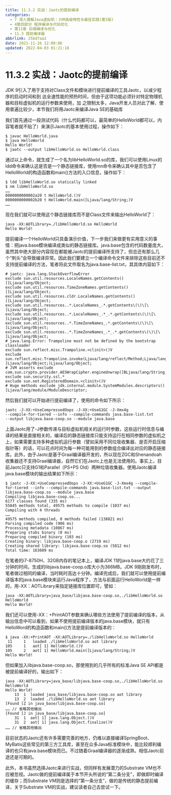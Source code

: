```yaml
---
title: 11.3.2 实战：Jaotc的提前编译
categories: 
  - 7 深入理解Java虛拟机：JVM高级特性与最佳实践(第3版)
  - 4第四部分 程序编译与代码优化
  - 第11章 后端编译与优化
  - 11.3 提前编译器
abbrlink: 25bd7aa2
date: 2021-11-26 12:09:06
updated: 2022-04-03 01:21:18
---
```

# 11.3.2 实战：Jaotc的提前编译
JDK 9引入了用于支持对Class文件和模块进行提前编译的工具Jaotc，以减少程序的启动时间和到 达全速性能的预热时间，但由于这项功能必须针对特定物理机器和目标虚拟机的运行参数来使用，加 之限制太多，Java开发人员对此了解、使用普遍比较少，本节我们将用Jaotc来编译Java SE的基础库
[^1]: （java.base模块），以改善本机Java环境的执行效率。

我们首先通过一段测试代码（什么代码都可以，最简单的HelloWorld都可以，内容笔者就不贴了）来演示Jaotc的基本使用过程，操作如下：

```
$ javac HelloWorld.java 
$ java HelloWorld 
Hello World! 
$ jaotc --output libHelloWorld.so HelloWorld.class
```

通过以上命令，就生成了一个名为libHelloWorld.so的库，我们可以使用Linux的ldd命令来确认这是否是一个静态链接库，使用mn命令来确认其中是否包含了HelloWorld的构造函数和main()方法的入口信息，操作如下：

```
$ ldd libHelloWorld.so statically linked 
$ nm libHelloWorld.so 
……
0000000000002a20 t HelloWorld.()V 
0000000000002b20 t HelloWorld.main([Ljava/lang/String;)V 
……
```
现在我们就可以使用这个静态链接库而不是Class文件来输出HelloWorld了：

```
java -XX:AOTLibrary=./libHelloWorld.so HelloWorld 
Hello World!
```
提前编译一个HelloWorld只具备演示价值，下一步我们来做更有实用意义的事情：把java.base模块编译成类似的静态链接库。java.base包含的代码数量庞大，虽然其中绝大部分内容现在都能被Jaotc的提前编译所支持了，但总还有那么几个“刺头”会导致编译异常。因此我们要建立一个编译命令文件来排除这些目前还不支持提前编译的方法，笔者将此文件取名为java.base-list.txt，其具体内容如下：

```
# jaotc: java.lang.StackOverflowError 
exclude sun.util.resources.LocaleNames.getContents()[[Ljava/lang/Object; 
exclude sun.util.resources.TimeZoneNames.getContents()[[Ljava/lang/Object; 
exclude sun.util.resources.cldr.LocaleNames.getContents()[[Ljava/lang/Object; 
exclude sun.util.resources..*.LocaleNames_.*.getContents\(\)\[\[Ljava/lang/Object; 
exclude sun.util.resources..*.LocaleNames_.*_.*.getContents\(\)\[\[Ljava/lang/Object; 
exclude sun.util.resources..*.TimeZoneNames_.*.getContents\(\)\[\[Ljava/lang/Object; 
exclude sun.util.resources..*.TimeZoneNames_.*_.*.getContents\(\)\[\[Ljava/lang/Object; 
# java.lang.Error: Trampoline must not be defined by the bootstrap classloader 
exclude sun.reflect.misc.Trampoline.<clinit>()V
exclude sun.reflect.misc.Trampoline.invoke(Ljava/lang/reflect/Method;Ljava/lang/Object;[Ljava/lang/Object;)Ljava/lang/Object; 
# JVM asserts exclude com.sun.crypto.provider.AESWrapCipher.engineUnwrap([BLjava/lang/String;I)Ljava/security/Key; 
exclude sun.security.ssl.* 
exclude sun.net.RegisteredDomain.<clinit>()V 
# Huge methods exclude jdk.internal.module.SystemModules.descriptors()[Ljava/lang/module/ModuleDescriptor;
```
然后我们就可以开始进行提前编译了，使用的命令如下所示：

```
jaotc -J-XX:+UseCompressedOops -J-XX:+UseG1GC -J-Xmx4g 
--compile-for-tiered --info --compile-commands java.base-list.txt 
--output libjava.base-coop.so --module java.base
```
上面Jaotc用了-J参数传递与目标虚拟机相关的运行时参数，这些运行时信息与编译的结果是直接相关的，编译后的静态链接库只能支持运行在相同参数的虚拟机之上，如果需要支持多种虚拟机运行参数（譬如采用不同垃圾收集器、是否开启压缩指针等）的话，可以花点时间为每一种可能用到的参数组合编译出对应的静态链接库。此外，由于Jaotc是基于Graal编译器开发的，所以现在ZGC和Shenandoah收集器还不支持Graal编译器，自然它们在Jaotc上也是无法使用的。事实上，目前Jaotc只支持G1和Parallel（PS+PS Old）两种垃圾收集器。使用Jaotc编译java.base模块的输出结果如下所示：

```
$ jaotc -J-XX:+UseCompressedOops -J-XX:+UseG1GC -J-Xmx4g --compile-for-tiered --info --compile-commands java.base-list.txt --output libjava.base-coop.so --module java.base 
Compiling libjava.base-coop.so...
6177 classes found (335 ms)
55845 methods total, 49575 methods to compile (1037 ms)
Compiling with 4 threads
……
49575 methods compiled, 0 methods failed (138821 ms)
Parsing compiled code (906 ms)
Processing metadata (10867 ms)
Preparing stubs binary (0 ms)
Preparing compiled binary (103 ms)
Creating binary: libjava.base-coop.o (2719 ms)
Creating shared library: libjava.base-coop.so (5812 ms)
Total time: 163609 ms
```
在笔者的i7-8750H、32GB内存的笔记本上，编译JDK 11的java.base大约花了三分钟的时间，生成的libjava.base-coop.o库大小为366MB。JDK 9刚刚发布时，笔者做过相同的编译，当时耗时高达十分钟。编译完成后，我们就可以使用提前编译版本的java.base模块来运行Java程序了，方法与前面运行HelloWorld是一样的，用-XX：AOTLibrary来指定链接库位置即可，譬如：

```
java -XX:AOTLibrary=java_base/libjava.base-coop.so,./libHelloWorld.so HelloWorld 
Hello World!
```
我们还可以使用-XX：+PrintAOT参数来确认哪些方法使用了提前编译的版本，从输出信息中可以看到，如果不使用提前编译版本的java.base模块，就只有HelloWord的构造函数和main()方法是提前编译版本的：

```
$ java -XX:+PrintAOT -XX:AOTLibrary=./libHelloWorld.so HelloWorld 
 11     1   loaded ./libHelloWorld.so aot library 
105     1   aot[ 1] HelloWorld.()V 
105     2   aot[ 1] HelloWorld.main([Ljava/lang/String;)V
Hello World!
```
但如果加入libjava.base-coop.so，那使用到的几乎所有的标准Java SE API都是被提前编译好的，输出如下：

```
java -XX:AOTLibrary=java_base/libjava.base-coop.so,./libHelloWorld.so HelloWorld 
Hello World! 
    13  1  loaded java_base/libjava.base-coop.so aot library 
    13  2  loaded ./libHelloWorld.so aot library 
[Found [Z in java_base/libjava.base-coop.so] 
…… // 省略其他输出 
[Found [J in java_base/libjava.base-coop.so] 
    31  1  aot[ 1] java.lang.Object.()V 
    31  2  aot[ 1] java.lang.Object.finalize()V 
…… // 省略其他输出
```

目前状态的Jaotc还有许多需要完善的地方，仍难以直接编译SpringBoot、MyBatis这些常见的第三方工具库，甚至在众多Java标准模块中，能比较顺利编译的也只有java.base模块而已。不过随着Graal编译器的逐渐成熟，相信Jaotc前途还是可期的。

此外，本书虽然选择Jaotc来进行实战，但同样有发展潜力的Substrate VM也不应被忽视。Jaotc做的提前编译属于本节开头所说的“第二条分支”，即做即时编译的缓存；而Substrate VM则是选择的“第一条分支”，做的是传统的静态提前编译，关于Substrate VM的实战，建议读者自己去尝试一下。


[^1]: 本实战就源于JEP 295：Ahead-of-Time Compilation：https://openjdk.java.net/jeps/295。
